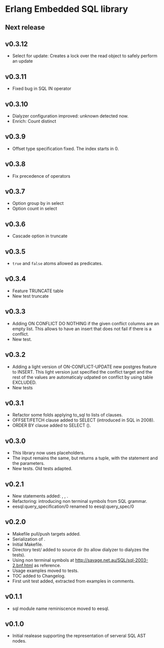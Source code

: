 # Erlang Embedded SQL library

## Next release

## v0.3.12

- Select for update: Creates a lock over the
  read object to safely perform an update

## v0.3.11

- Fixed bug in SQL IN operator

## v0.3.10

- Dialyzer configuration improved: unknown detected now.
- Enrich: Count distinct

## v0.3.9

- Offset type specification fixed. The index starts
  in 0.

## v0.3.8

- Fix precedence of operators

## v0.3.7

- Option group by in select
- Option count in select

## v0.3.6

- Cascade option in truncate

## v0.3.5

- `true` and `false` atoms allowed as predicates.

## v0.3.4

- Feature TRUNCATE table
- New test truncate

## v0.3.3

- Adding ON CONFLICT DO NOTHING if the given conflict columns are
  an empty list. This allows to have an insert that does not fail
  if there is a conflict.
- New test.

## v0.3.2

- Adding a light version of ON-CONFLICT-UPDATE new postgres feature to
  INSERT. This light version just specified the conflict target and
  the rest of the values are automaticaly udpated on conflict by using
  table EXCLUDED.
- New tests

## v0.3.1

- Refactor some folds applying to_sql to lists of clauses.
- OFFSET/FETCH clause added to SELECT (introduced in SQL in 2008).
- ORDER BY clause added to SELECT (<sort specification>).

## v0.3.0

- This library now uses placeholders.
- The input remains the same, but returns a tuple,
  with the statement and the parameters.
- New tests. Old tests adapted.

## v0.2.1

- New statements added: <start transaction statement>,
  <commit statement>, <rollback statement>.
- Refactoring: introducing non terminal symbols from SQL grammar.
- eesql:query_specification/0 renamed to eesql:query_spec/0

## v0.2.0

- Makefile pull/push targets added.
- Serialization of <joined table>.
- Initial Makefile.
- Directory test/ added to source dir (to allow dialyzer to dialyzes
  the tests).
- Using non terminal symbols at
  http://savage.net.au/SQL/sql-2003-2.bnf.html as reference.
- Usage examples moved to tests.
- TOC added to Changelog.
- First unit test added, extracted from examples in comments.

## v0.1.1

- sql module name reminiscence moved to eesql.

## v0.1.0

- Initial realease supporting the representation of serveral SQL AST nodes.
